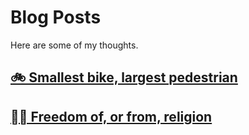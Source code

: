 # Blog Posts
Here are some of my thoughts.
## [🚲 Smallest bike, largest pedestrian](/bike/)
## [⛓️‍💥 Freedom of, or from, religion](/religion/)
